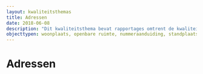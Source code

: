 ```yaml
---
layout: kwaliteitsthemas
title: Adressen
date: 2018-06-08
description: "Dit kwaliteitsthema bevat rapportages omtrent de kwaliteit van de adressen in de BAG."
objecttypen: woonplaats, openbare ruimte, nummeraanduiding, standplaats, ligplaats, verblijfsobject
---
```


# Adressen
